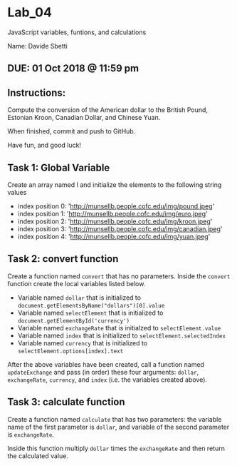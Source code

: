 # Lab_04
JavaScript variables, funtions, and calculations

Name: Davide Sbetti

## DUE: 01 Oct 2018 @ 11:59 pm

## Instructions:
Compute the conversion of the American dollar to the British Pound, Estonian Kroon, Canadian Dollar, and Chinese Yuan.

When finished, commit and push to GitHub.

Have fun, and good luck!

## Task 1: Global Variable
Create an array named I and initialize the elements to the following string values
  * index position 0: 'http://munsellb.people.cofc.edu/img/pound.jpeg'
  * index position 1: 'http://munsellb.people.cofc.edu/img/euro.jpeg'
  * index position 2: 'http://munsellb.people.cofc.edu/img/kroon.jpeg'
  * index position 3: 'http://munsellb.people.cofc.edu/img/canadian.jpeg'
  * index position 4: 'http://munsellb.people.cofc.edu/img/yuan.jpeg'
  
## Task 2: convert function
Create a function named `convert` that has no parameters.
Inside the `convert` function create the local variables listed below.
  * Variable named `dollar` that is initialized to `document.getElementsByName("dollars")[0].value`
  * Variable named `selectElement` that is initialized to `document.getElementById('currency')`
  * Variable named `exchangeRate` that is initialzed to `selectElement.value`
  * Variable named `index` that is initialized to `selectElement.selectedIndex`
  * Variable named `currency` that is initialized to `selectElement.options[index].text`
  
After the above variables have been created, call a function named `updateExchange` and pass (in order) these four arguments: `dollar`, `exchangeRate`, `currency`, and `index` (i.e. the variables created above).

## Task 3: calculate function
Create a function named `calculate` that has two parameters: the variable name of the first parameter is `dollar`, and variable of the second parameter is `exchangeRate`.

Inside this function multiply `dollar` times the `exchangeRate` and then return the calculated value.
